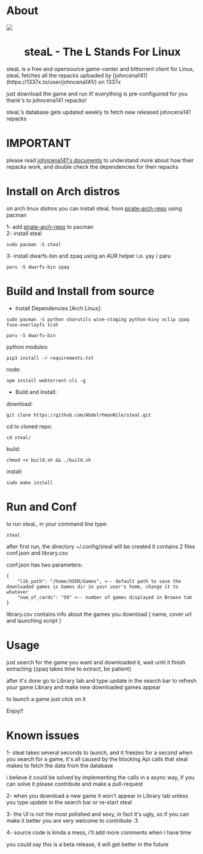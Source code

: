 # About
<img src = "https://i.imgur.com/0pZy9V2.png">

<h1 align="center">steaL - The L Stands For Linux</h1>
steaL is a free and opensource game-center and bittorrent client for Linux, steaL fetches all the repacks uploaded by [johncena141](https://1337x.to/user/johncena141/) on 1337x

just download the game and run it! everything is pre-configuired for you thank's to  johncena141 repacks! <br />


steaL's database gets updated weekly to fetch new released johncena141 repacks <br />

# IMPORTANT

please read [johncena141's documents](https://github.com/jc141x/jc141-bash/tree/master/setup) to understand more about how their repacks work, and double check the dependencies for their repacks

# Install on Arch distros
on arch linux distros you can install steaL from [pirate-arch-repo](https://github.com/AbdelrhmanNile/pirate-arch-repo) using pacman

1- add [pirate-arch-repo](https://github.com/AbdelrhmanNile/pirate-arch-repo) to pacman <br />
2- install steal
```
sudo pacman -S steal
```
3- install dwarfs-bin and zpaq using an AUR helper i.e. yay / paru
```
paru -S dwarfs-bin zpaq
```



# Build and Install from source

- Install Dependencies [Arch Linux]:

```
sudo pacman -S python sharutils wine-staging python-kivy xclip zpaq fuse-overlayfs tcsh
```
```
paru -S dwarfs-bin
```

python modules:
```
pip3 install -r requirements.txt
```

node:
```
npm install webtorrent-cli -g
```

- Build and Install:

download:
```
git clone https://github.com/AbdelrhmanNile/steal.git
```

cd to cloned repo:
```
cd steal/
```

build:
```
chmod +x build.sh && ./build.sh 
```

install:
```
sudo make install
```

# Run and Conf

to run steaL, in your command line type:
```
steal
```

after first run, the directory ~/.config/steal will be created
it contains 2 files conf.json and library.csv

conf.json has two parameters:
```
{
    "lib_path": "/home/USER/Games", <-- default path to save the downloaded games is Games dir in your user's home, change it to whatever
    "num_of_cards": "50" <-- number of games displayed in Browse tab
}
```

library.csv contains info about the games you download { name, cover url and launching script }

# Usage
just search for the game you want and downloaded it, wait until it finish extracting {zpaq takes time to extract, be patient}

after it's done go to Library tab and type update in the search bar to refresh your game Library and make new downloaded games appear

to launch a game just click on it

Enjoy!!


# Known issues

1- steal takes several seconds to launch, and it freezes for a second when you search for a game, it's all caused by the blocking Api calls that steal makes to fetch the data from the database

i believe it could be solved by implementing the calls in a async way, if you can solve it please contribute and make a pull-request

2- when you download a new game it won't appear in Library tab unless you type update in the search bar or re-start steal

3- the UI is not hte most polished and sexy, in fact it's ugly, so if you can make it better you are very welcome to contribute :3

4- source code is kinda a mess, i'll add more comments when i have time

you could say this is a beta release, it will get better in the future
